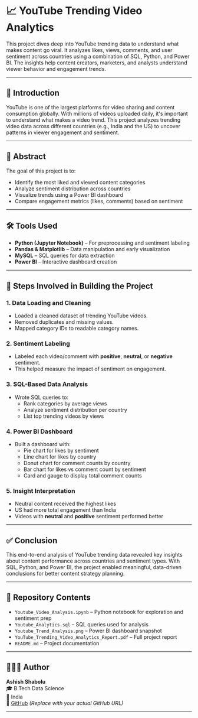 # 📈 YouTube Trending Video Analytics

This project dives deep into YouTube trending data to understand what makes content go viral. It analyzes likes, views, comments, and user sentiment across countries using a combination of SQL, Python, and Power BI. The insights help content creators, marketers, and analysts understand viewer behavior and engagement trends.

---

## 📌 Introduction

YouTube is one of the largest platforms for video sharing and content consumption globally. With millions of videos uploaded daily, it's important to understand what makes a video trend. This project analyzes trending video data across different countries (e.g., India and the US) to uncover patterns in viewer engagement and sentiment.

---

## 📄 Abstract

The goal of this project is to:
- Identify the most liked and viewed content categories
- Analyze sentiment distribution across countries
- Visualize trends using a Power BI dashboard
- Compare engagement metrics (likes, comments) based on sentiment

---

## 🛠️ Tools Used

- **Python (Jupyter Notebook)** – For preprocessing and sentiment labeling  
- **Pandas & Matplotlib** – Data manipulation and early visualization  
- **MySQL** – SQL queries for data extraction  
- **Power BI** – Interactive dashboard creation

---

## 🧰 Steps Involved in Building the Project

### 1. **Data Loading and Cleaning**
- Loaded a cleaned dataset of trending YouTube videos.
- Removed duplicates and missing values.
- Mapped category IDs to readable category names.

### 2. **Sentiment Labeling**
- Labeled each video/comment with **positive**, **neutral**, or **negative** sentiment.
- This helped measure the impact of sentiment on engagement.

### 3. **SQL-Based Data Analysis**
- Wrote SQL queries to:
  - Rank categories by average views
  - Analyze sentiment distribution per country
  - List top trending videos by views

### 4. **Power BI Dashboard**
- Built a dashboard with:
  - Pie chart for likes by sentiment
  - Line chart for likes by country
  - Donut chart for comment counts by country
  - Bar chart for likes vs comment count by sentiment
  - Card and gauge to display total comment counts

### 5. **Insight Interpretation**
- Neutral content received the highest likes
- US had more total engagement than India
- Videos with **neutral** and **positive** sentiment performed better

---

## ✅ Conclusion

This end-to-end analysis of YouTube trending data revealed key insights about content performance across countries and sentiment types. With SQL, Python, and Power BI, the project enabled meaningful, data-driven conclusions for better content strategy planning.

---

## 📁 Repository Contents

- `Youtube_Video_Analysis.ipynb` – Python notebook for exploration and sentiment prep  
- `Youtube_Analytics.sql` – SQL queries used for analysis  
- `Youtube_Trend_Analysis.png` – Power BI dashboard snapshot  
- `YouTube_Trending_Video_Analytics_Report.pdf` – Full project report  
- `README.md` – Project documentation  

---

## 🙋🏻‍♂️ Author

**Ashish Shabolu**  
🎓 B.Tech Data Science  
📍 India  
🐙 [GitHub](https://github.com/Ashishhhhuu) *(Replace with your actual GitHub URL)*

---
